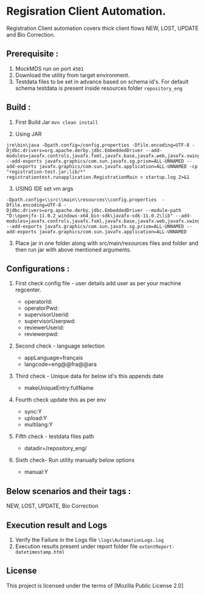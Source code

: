# Regisration Client Automation.

Registration Client automation covers thick client flows NEW, LOST, UPDATE and Bio Correction.
## Prerequisite :
1. MockMDS run on port `4501`
2. Download the utility from target environment.
2. Testdata files to be set in advance based on schema id's. For default schema testdata is present inside resources folder `repository_eng`

## Build : 

1. First Build Jar `mvn clean install`

2. Using JAR
```
jre\bin\java -Dpath.config=/config.properties -Dfile.encoding=UTF-8 -Djdbc.drivers=org.apache.derby.jdbc.EmbeddedDriver --add-modules=javafx.controls,javafx.fxml,javafx.base,javafx.web,javafx.swing,javafx.graphics --add-exports javafx.graphics/com.sun.javafx.sg.prism=ALL-UNNAMED --add-exports javafx.graphics/com.sun.javafx.application=ALL-UNNAMED -cp "registration-test.jar;lib/*" registrationtest.runapplication.RegistrationMain > startup.log 2>&1
```
3. USING IDE set vm args
```
-Dpath.config=\\src\\main\\resources\\config.properties  -Dfile.encoding=UTF-8 -Djdbc.drivers=org.apache.derby.jdbc.EmbeddedDriver --module-path "D:\openjfx-11.0.2_windows-x64_bin-sdk\javafx-sdk-11.0.2\lib" --add-modules=javafx.controls,javafx.fxml,javafx.base,javafx.web,javafx.swing,javafx.graphics --add-exports javafx.graphics/com.sun.javafx.sg.prism=ALL-UNNAMED --add-exports javafx.graphics/com.sun.javafx.application=ALL-UNNAMED
```
3. Place jar in one folder along with src/main/resources files and folder and then run jar with above mentioned arguments.

## Configurations :

1. First check config file - user details add user as per your machine regcenter.
     * operatorId:
     * operatorPwd:
     * supervisorUserid:
     * supervisorUserpwd:
     * reviewerUserid:
     * reviewerpwd:
1. Second check - language selection
     * appLanguage=français
     * langcode=eng@@fra@@ara

1. Third check - Unique data for below id's this appends date
     * makeUniqueEntry:fullName

1. Fourth check update this as per env
     * sync:Y
     * upload:Y
     * multilang:Y

1. Fifth check - testdata files path
     * datadir=/repository_eng/

1. Sixth check- Run utility manually below options
     * manual:Y



## Below scenarios and their tags :
NEW, LOST, UPDATE, Bio Correction
## Execution result and Logs
1. Verify the Failure in the Logs file `\logs\AutomationLogs.log`
1. Execution results present under report folder file `extentReport-datetimestamp.html`


## License
This project is licensed under the terms of [Mozilla Public License 2.0]

